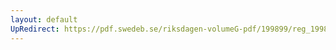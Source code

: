 ```yaml
---
layout: default
UpRedirect: https://pdf.swedeb.se/riksdagen-volumeG-pdf/199899/reg_199899/reg_199899_0019.pdf
---
```

